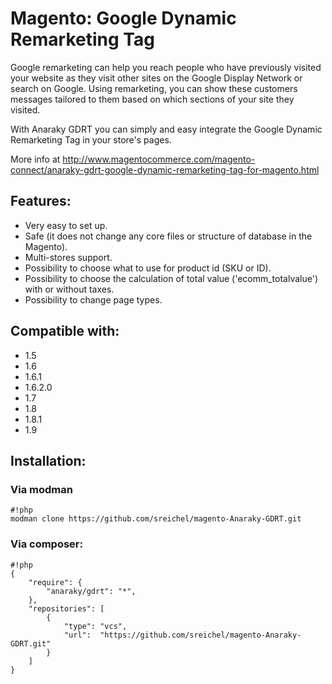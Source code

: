 # Magento: Google Dynamic Remarketing Tag

Google remarketing can help you reach people who have previously visited your website as they visit other sites on the Google Display Network or search on Google. Using remarketing, you can show these customers messages tailored to them based on which sections of your site they visited.

With Anaraky GDRT you can simply and easy integrate the Google Dynamic Remarketing Tag in your store's pages.

More info at http://www.magentocommerce.com/magento-connect/anaraky-gdrt-google-dynamic-remarketing-tag-for-magento.html

## Features:
- Very easy to set up.
- Safe (it does not change any core files or structure of database in the Magento).
- Multi-stores support.
- Possibility to choose what to use for product id (SKU or ID).
- Possibility to choose the calculation of total value ('ecomm_totalvalue') with or without taxes.
- Possibility to change page types.

## Compatible with:
- 1.5
- 1.6
- 1.6.1
- 1.6.2.0
- 1.7
- 1.8
- 1.8.1
- 1.9

## Installation:

### Via modman
```
#!php
modman clone https://github.com/sreichel/magento-Anaraky-GDRT.git
```
### Via composer:
```
#!php
{
    "require": {
        "anaraky/gdrt": "*",
    },
    "repositories": [
        {
            "type": "vcs",
            "url":  "https://github.com/sreichel/magento-Anaraky-GDRT.git"
        }
    ]
}